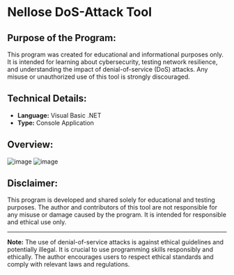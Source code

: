 # Nellose DoS-Attack Tool

## Purpose of the Program:

This program was created for educational and informational purposes only. It is intended for learning about cybersecurity, testing network resilience, and understanding the impact of denial-of-service (DoS) attacks. Any misuse or unauthorized use of this tool is strongly discouraged.

## Technical Details:

- **Language:** Visual Basic .NET
- **Type:** Console Application

## Overview:

![image](https://github.com/Nellose/Losser-DoS/assets/151440407/06a0cf96-6645-4859-b48d-7f3fdc5bf969)
![image](https://github.com/Nellose/Losser-DoS/assets/151440407/18be4c7c-40a4-4420-9493-7ac10ab064bf)



## Disclaimer:

This program is developed and shared solely for educational and testing purposes. The author and contributors of this tool are not responsible for any misuse or damage caused by the program. It is intended for responsible and ethical use only.

---

**Note:** The use of denial-of-service attacks is against ethical guidelines and potentially illegal. It is crucial to use programming skills responsibly and ethically. The author encourages users to respect ethical standards and comply with relevant laws and regulations.
